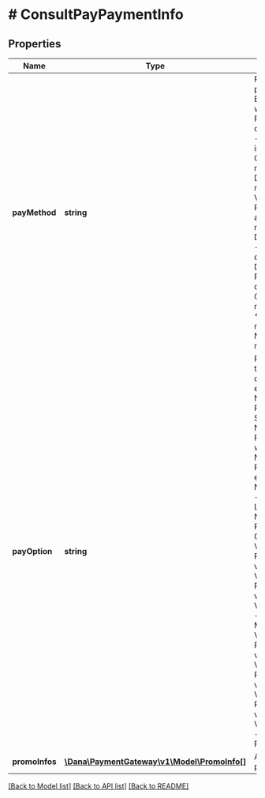# # ConsultPayPaymentInfo

## Properties

Name | Type | Description | Notes
------------ | ------------- | ------------- | -------------
**payMethod** | **string** | Payment method that used to payment. The enums:&lt;br&gt;   * BALANCE - Payment method with balance&lt;br&gt;   * COUPON - Payment method with coupon&lt;br&gt;   * NET_BANKING - Payment method with internet banking&lt;br&gt;   * CREDIT_CARD - Payment method with credit card&lt;br&gt;   * DEBIT_CARD - Payment method with debit card&lt;br&gt;   * VIRTUAL_ACCOUNT - Payment method with virtual account&lt;br&gt;   * OTC - Payment method with OTC&lt;br&gt;   * DIRECT_DEBIT_CREDIT_CARD - Payment method with direct debit of credit card&lt;br&gt;   * DIRECT_DEBIT_DEBIT_CARD - Payment method with direct debit of debit card&lt;br&gt;   * ONLINE_CREDIT - Payment method with online Credit&lt;br&gt;   * LOAN_CREDIT - Payment method with DANA Cicil&lt;br&gt;   * NETWORK_PAY - Payment method with e-wallet&lt;br&gt; |
**payOption** | **string** | Payment option that available to used to payment, depends on the payment method. The enums:&lt;br&gt;   * NETWORK_PAY_PG_SPAY - Payment method with ShopeePay e-wallet&lt;br&gt;   * NETWORK_PAY_PG_OVO - Payment method with OVO e-wallet&lt;br&gt;   * NETWORK_PAY_PG_GOPAY - Payment method with GoPay e-wallet&lt;br&gt;   * NETWORK_PAY_PG_LINKAJA - Payment method with LinkAja e-wallet&lt;br&gt;   * NETWORK_PAY_PG_CARD - Payment method with Card&lt;br&gt;   * VIRTUAL_ACCOUNT_BCA - Payment method with BCA virtual account&lt;br&gt;   * VIRTUAL_ACCOUNT_BNI - Payment method with BNI virtual account&lt;br&gt;   * VIRTUAL_ACCOUNT_MANDIRI - Payment method with Mandiri virtual account&lt;br&gt;   * VIRTUAL_ACCOUNT_BRI - Payment method with BRI virtual account&lt;br&gt;   * VIRTUAL_ACCOUNT_BTPN - Payment method with BTPN virtual account&lt;br&gt;   * VIRTUAL_ACCOUNT_CIMB - Payment method with CIMB virtual account&lt;br&gt;   * VIRTUAL_ACCOUNT_PERMATA - Payment method with Permata virtual account&lt;br&gt; | [optional]
**promoInfos** | [**\Dana\PaymentGateway\v1\Model\PromoInfo[]**](PromoInfo.md) | Additional Information of promotion | [optional]

[[Back to Model list]](../../README.md#models) [[Back to API list]](../../README.md#endpoints) [[Back to README]](../../README.md)
